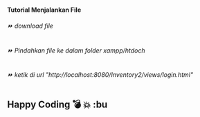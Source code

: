 
#### Tutorial Menjalankan File
###### ⏩ download file
###### ⏩ Pindahkan file ke dalam folder xampp/htdoch
###### ⏩ ketik di url "http://localhost:8080/Inventory2/views/login.html"
# 
## Happy Coding :bomb: :boom: :bu